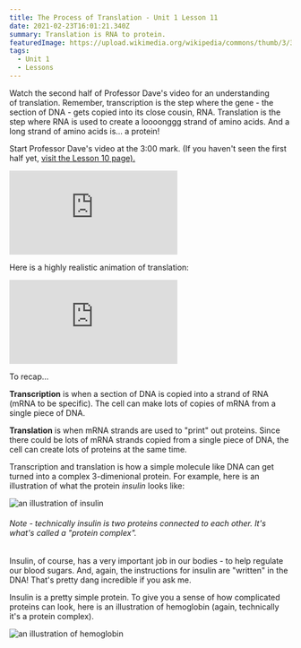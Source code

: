```yaml
---
title: The Process of Translation - Unit 1 Lesson 11
date: 2021-02-23T16:01:21.340Z
summary: Translation is RNA to protein.
featuredImage: https://upload.wikimedia.org/wikipedia/commons/thumb/3/3d/1GZX_Haemoglobin.png/220px-1GZX_Haemoglobin.png
tags:
  - Unit 1
  - Lessons
---
```

Watch the second half of Professor Dave's video for an understanding of translation. Remember, transcription is the step where the gene - the section of DNA - gets copied into its close cousin, RNA. Translation is the step where RNA is used to create a loooonggg strand of amino acids. And a long strand of amino acids is... a protein!

Start Professor Dave's video at the 3:00 mark. (If you haven't seen the first half yet, [visit the Lesson 10 page).](/posts/the-process-of-transcription-unit-1-lesson-10/)

<div class="youtube-container"><iframe class="responsive-iframe" src="https://www.youtube.com/embed/bKIpDtJdK8Q" frameborder="0" allow="accelerometer; autoplay; clipboard-write; encrypted-media; gyroscope; picture-in-picture" allowfullscreen></iframe></div>

Here is a highly realistic animation of translation:

<div class="youtube-container"><iframe class="responsive-iframe" src="https://www.youtube.com/embed/ZNl1z6Lev1E" frameborder="0" allow="accelerometer; autoplay; clipboard-write; encrypted-media; gyroscope; picture-in-picture" allowfullscreen></iframe></div>

To recap...

**Transcription** is when a section of DNA is copied into a strand of RNA (mRNA to be specific). The cell can make lots of copies of mRNA from a single piece of DNA.

**Translation** is when mRNA strands are used to "print" out proteins. Since there could be lots of mRNA strands copied from a single piece of DNA, the cell can create lots of proteins at the same time.

Transcription and translation is how a simple molecule like DNA can get turned into a complex 3-dimenional protein. For example, here is an illustration of what the protein *insulin* looks like:

![an illustration of insulin](https://upload.wikimedia.org/wikipedia/commons/4/4e/Insulin_chain_A_and_B_linked_by_disulfide_bridges.gif)

###### Note - technically insulin is two proteins connected to each other. It's what's called a "protein complex".

Insulin, of course, has a very important job in our bodies - to help regulate our blood sugars. And, again, the instructions for insulin are "written" in the DNA! That's pretty dang incredible if you ask me.

Insulin is a pretty simple protein. To give you a sense of how complicated proteins can look, here is an illustration of hemoglobin (again, technically it's a protein complex).

![an illustration of hemoglobin](https://upload.wikimedia.org/wikipedia/commons/thumb/3/3d/1GZX_Haemoglobin.png/220px-1GZX_Haemoglobin.png)